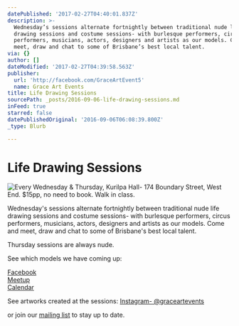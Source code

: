 ```yaml
---
datePublished: '2017-02-27T04:40:01.837Z'
description: >-
  Wednesday’s sessions alternate fortnightly between traditional nude life
  drawing sessions and costume sessions- with burlesque performers, circus
  performers, musicians, actors, designers and artists as our models. Come and
  meet, draw and chat to some of Brisbane’s best local talent. 
via: {}
author: []
dateModified: '2017-02-27T04:39:58.563Z'
publisher:
  url: 'http://facebook.com/GraceArtEvent5'
  name: Grace Art Events
title: Life Drawing Sessions
sourcePath: _posts/2016-09-06-life-drawing-sessions.md
inFeed: true
starred: false
datePublishedOriginal: '2016-09-06T06:08:39.800Z'
_type: Blurb

---
```

# Life Drawing Sessions
![Every Wednesday & Thursday, Kurilpa Hall- 174 Boundary Street, West End. $15pp, no need to book. Walk in class. ](https://the-grid-user-content.s3-us-west-2.amazonaws.com/492a3ecc-eb07-4ea6-b063-414307d6aef8.jpg)

Wednesday's sessions alternate fortnightly between traditional nude life drawing sessions and costume sessions- with burlesque performers, circus performers, musicians, actors, designers and artists as our models. Come and meet, draw and chat to some of Brisbane's best local talent. 

Thursday sessions are always nude. 

See which models we have coming up:

[Facebook][0]  
[Meetup][1]  
[Calendar][2]

See artworks created at the sessions: [Instagram- @graceartevents][3]

or join our [mailing list][4] to stay up to date. 

[0]: http://www.facebook.com/GraceArtEvent5
[1]: http://www.meetup.com/graceartevents
[2]: http://she6r19aiflsftrl0qc00e81a0@group.calendar.google.com/
[3]: http://www.instagram.com/graceartevents
[4]: http://eepurl.com/bE-Fa1